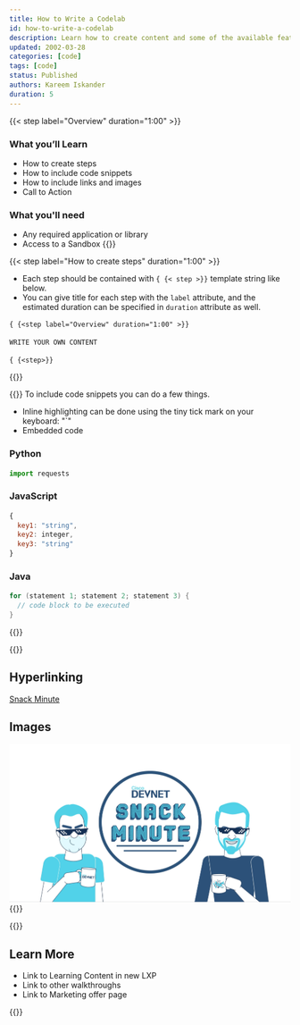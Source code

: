 ```yaml
---
title: How to Write a Codelab
id: how-to-write-a-codelab
description: Learn how to create content and some of the available features!
updated: 2002-03-28
categories: [code]
tags: [code]
status: Published
authors: Kareem Iskander
duration: 5
---
```


<!-- Overview Step is a required step and must be at the beginning of each codelab -->

{{< step label="Overview" duration="1:00" >}}
### What you’ll Learn
- How to create steps
- How to include code snippets
- How to include links and images
- Call to Action

### What you'll need
- Any required application or library 
- Access to a Sandbox
{{</step >}}


{{< step label="How to create steps" duration="1:00" >}}
- Each step should be contained with `{ {< step >}}` template string like below. 
- You can give title for each step with the `label` attribute, and the estimated duration can be specified in `duration` attribute as well.

<!-- When defining steps, Make sure there is no spaces between the brackets {{ -->

```
{ {<step label="Overview" duration="1:00" >}}

WRITE YOUR OWN CONTENT

{ {<step>}}
```
{{</step >}}


{{<step label="How to include code snippets" duration="3:00" >}}
To include code snippets you can do a few things.
- Inline highlighting can be done using the tiny tick mark on your keyboard: "`"
- Embedded code

### Python

```python
import requests
```

### JavaScript

```javascript
{ 
  key1: "string", 
  key2: integer,
  key3: "string"
}
```

### Java

```java
for (statement 1; statement 2; statement 3) {
  // code block to be executed
}
```
{{</step >}}

{{<step label="Hyperlinking and Embedded Images" duration="1:00" >}}
## Hyperlinking
[Snack Minute](https://www.youtube.com/playlist?list=PL2k86RlAekM-Qdu_In2-8B1YT6c66MnY0)

## Images
![alt-text-here](./images/sm.png)
{{</step >}}


<!-- Call to Action Step is a required step and must be at the end of each codelab -->
{{<step label="Congratulations" duration="1:00" >}}
## Learn More
- Link to Learning Content in new LXP
- Link to other walkthroughs 
- Link to Marketing offer page


{{</step >}}
